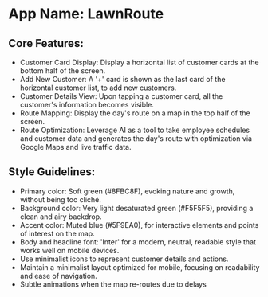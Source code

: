 # **App Name**: LawnRoute

## Core Features:

- Customer Card Display: Display a horizontal list of customer cards at the bottom half of the screen.
- Add New Customer: A '+' card is shown as the last card of the horizontal customer list, to add new customers.
- Customer Details View: Upon tapping a customer card, all the customer's information becomes visible.
- Route Mapping: Display the day's route on a map in the top half of the screen.
- Route Optimization: Leverage AI as a tool to take employee schedules and customer data and generates the day's route with optimization via Google Maps and live traffic data.

## Style Guidelines:

- Primary color: Soft green (#8FBC8F), evoking nature and growth, without being too cliché.
- Background color: Very light desaturated green (#F5F5F5), providing a clean and airy backdrop.
- Accent color: Muted blue (#5F9EA0), for interactive elements and points of interest on the map.
- Body and headline font: 'Inter' for a modern, neutral, readable style that works well on mobile devices.
- Use minimalist icons to represent customer details and actions.
- Maintain a minimalist layout optimized for mobile, focusing on readability and ease of navigation.
- Subtle animations when the map re-routes due to delays